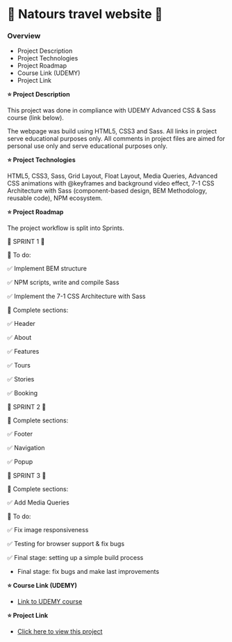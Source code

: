 # :hibiscus: Natours travel website :seedling:

### Overview

- Project Description
- Project Technologies
- Project Roadmap
- Course Link (UDEMY)
- Project Link

**:star: Project Description**

This project was done in compliance with UDEMY Advanced CSS & Sass course (link below).

The webpage was build using HTML5, CSS3 and Sass.
All links in project serve educational purposes only. All comments in project files are aimed for personal use only and serve educational purposes only.

**:star: Project Technologies**

HTML5, CSS3, Sass, Grid Layout, Float Layout, Media Queries, Advanced CSS animations with @keyframes and background video effect, 7-1 CSS Architecture with Sass (component-based design, BEM Methodology, reusable code), NPM ecosystem.

**:star: Project Roadmap**

The project workflow is split into Sprints.

:large_blue_diamond: SPRINT 1 :large_blue_diamond:

:small_red_triangle_down: To do:

:white_check_mark: Implement BEM structure

:white_check_mark: NPM scripts, write and compile Sass

:white_check_mark: Implement the 7-1 CSS Architecture with Sass

:small_red_triangle_down: Complete sections:

:white_check_mark: Header

:white_check_mark: About

:white_check_mark: Features

:white_check_mark: Tours

:white_check_mark: Stories

:white_check_mark: Booking

:large_blue_diamond: SPRINT 2 :large_blue_diamond:

:small_red_triangle_down: Complete sections:

:white_check_mark: Footer

:white_check_mark: Navigation

:white_check_mark: Popup

:large_blue_diamond: SPRINT 3 :large_blue_diamond:

:small_red_triangle_down: Complete sections:

:white_check_mark: Add Media Queries

:small_red_triangle_down: To do:

:white_check_mark: Fix image responsiveness

:white_check_mark: Testing for browser support & fix bugs

:white_check_mark: Final stage: setting up a simple build process

- Final stage: fix bugs and make last improvements

**:star: Course Link (UDEMY)**

- [Link to UDEMY course](https://www.udemy.com/course/advanced-css-and-sass/)

**:star: Project Link**

- [Click here to view this project](https://mariakonstantinov.github.io/Natours_travel_website/)
